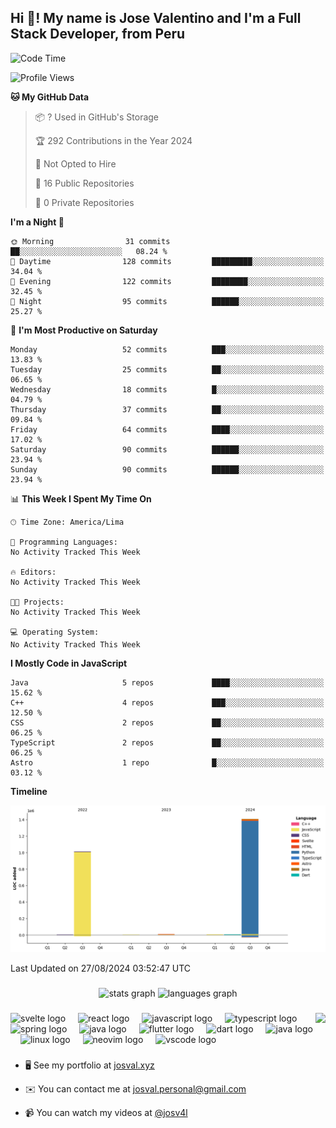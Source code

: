 <h2 align="left">Hi 👋! My name is Jose Valentino and I'm a Full Stack Developer, from Peru</h2>

<!--START_SECTION:waka-->
![Code Time](http://img.shields.io/badge/Code%20Time-0%20secs-blue)

![Profile Views](http://img.shields.io/badge/Profile%20Views-0-blue)

**🐱 My GitHub Data** 

> 📦 ? Used in GitHub's Storage 
 > 
> 🏆 292 Contributions in the Year 2024
 > 
> 🚫 Not Opted to Hire
 > 
> 📜 16 Public Repositories 
 > 
> 🔑 0 Private Repositories 
 > 
**I'm a Night 🦉** 

```text
🌞 Morning                31 commits          ██░░░░░░░░░░░░░░░░░░░░░░░   08.24 % 
🌆 Daytime                128 commits         █████████░░░░░░░░░░░░░░░░   34.04 % 
🌃 Evening                122 commits         ████████░░░░░░░░░░░░░░░░░   32.45 % 
🌙 Night                  95 commits          ██████░░░░░░░░░░░░░░░░░░░   25.27 % 
```
📅 **I'm Most Productive on Saturday** 

```text
Monday                   52 commits          ███░░░░░░░░░░░░░░░░░░░░░░   13.83 % 
Tuesday                  25 commits          ██░░░░░░░░░░░░░░░░░░░░░░░   06.65 % 
Wednesday                18 commits          █░░░░░░░░░░░░░░░░░░░░░░░░   04.79 % 
Thursday                 37 commits          ██░░░░░░░░░░░░░░░░░░░░░░░   09.84 % 
Friday                   64 commits          ████░░░░░░░░░░░░░░░░░░░░░   17.02 % 
Saturday                 90 commits          ██████░░░░░░░░░░░░░░░░░░░   23.94 % 
Sunday                   90 commits          ██████░░░░░░░░░░░░░░░░░░░   23.94 % 
```


📊 **This Week I Spent My Time On** 

```text
🕑︎ Time Zone: America/Lima

💬 Programming Languages: 
No Activity Tracked This Week

🔥 Editors: 
No Activity Tracked This Week

🐱‍💻 Projects: 
No Activity Tracked This Week

💻 Operating System: 
No Activity Tracked This Week
```

**I Mostly Code in JavaScript** 

```text
Java                     5 repos             ████░░░░░░░░░░░░░░░░░░░░░   15.62 % 
C++                      4 repos             ███░░░░░░░░░░░░░░░░░░░░░░   12.50 % 
CSS                      2 repos             ██░░░░░░░░░░░░░░░░░░░░░░░   06.25 % 
TypeScript               2 repos             ██░░░░░░░░░░░░░░░░░░░░░░░   06.25 % 
Astro                    1 repo              █░░░░░░░░░░░░░░░░░░░░░░░░   03.12 % 
```



**Timeline**

![Lines of Code chart](https://raw.githubusercontent.com/josvaal/josvaal/main/assets/bar_graph.png)


 Last Updated on 27/08/2024 03:52:47 UTC
<!--END_SECTION:waka-->

###

<div align="center">
  <img src="https://github-readme-stats.vercel.app/api?username=josvaal&hide_title=false&hide_rank=false&theme=gruvbox&show_icons=true&include_all_commits=true&hide_border=true&count_private=true&disable_animations=false&locale=en" height="175" alt="stats graph"  />
  <img src="https://github-readme-stats.vercel.app/api/top-langs/?username=josvaal&theme=gruvbox&show_icons=true&hide_border=true&layout=compact" height="175" alt="languages graph"  />
</div>

###

<img align="right" height="150" src="https://user-images.githubusercontent.com/74038190/216655827-a410d92c-88f7-4639-bf0a-6f0a36134591.gif"  />

###

<div align="left">
<img src="https://cdn.jsdelivr.net/gh/devicons/devicon/icons/svelte/svelte-original.svg" height="30" alt="svelte logo"  />
<img width="12" />
<img src="https://cdn.jsdelivr.net/gh/devicons/devicon/icons/react/react-original.svg" height="30" alt="react logo"  />
<img width="12" />
<img src="https://cdn.jsdelivr.net/gh/devicons/devicon/icons/javascript/javascript-original.svg" height="30" alt="javascript logo"  />
<img width="12" />
<img src="https://cdn.jsdelivr.net/gh/devicons/devicon/icons/typescript/typescript-original.svg" height="30" alt="typescript logo"  />
<img width="12" />
<img src="https://cdn.jsdelivr.net/gh/devicons/devicon/icons/spring/spring-original.svg" height="30" alt="spring logo"  />
<img width="12" />
<img src="https://cdn.jsdelivr.net/gh/devicons/devicon/icons/java/java-original.svg" height="30" alt="java logo"  />
<img width="12" />
<img src="https://cdn.jsdelivr.net/gh/devicons/devicon/icons/flutter/flutter-original.svg" height="30" alt="flutter logo"  />
<img width="12" />
<img src="https://cdn.jsdelivr.net/gh/devicons/devicon/icons/dart/dart-original.svg" height="30" alt="dart logo"  />
<img width="12" />
<img src="https://cdn.jsdelivr.net/gh/devicons/devicon/icons/go/go-original-wordmark.svg" height="30" alt="java logo"  />
<img width="12" />
<img src="https://cdn.jsdelivr.net/gh/devicons/devicon/icons/linux/linux-original.svg" height="30" alt="linux logo"  />
<img width="12" />
<img src="https://cdn.jsdelivr.net/gh/devicons/devicon/icons/neovim/neovim-original.svg" height="30" alt="neovim logo"  />
<img width="12" />
<img src="https://cdn.jsdelivr.net/gh/devicons/devicon/icons/vscode/vscode-original.svg" height="30" alt="vscode logo"  />
</div>

###

<div align="left">

- 🖥️ See my portfolio at [josval.xyz](http://josval.xyz)

- ✉️ You can contact me at [josval.personal@gmail.com](mailto:josval.personal@gmail.com)

- 📹 You can watch my videos at [@josv4l](https://www.youtube.com/@josv4l)

</div>

###
